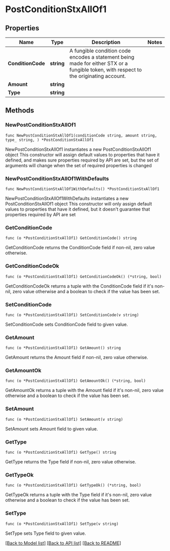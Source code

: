 # PostConditionStxAllOf1

## Properties

Name | Type | Description | Notes
------------ | ------------- | ------------- | -------------
**ConditionCode** | **string** | A fungible condition code encodes a statement being made for either STX or a fungible token, with respect to the originating account. | 
**Amount** | **string** |  | 
**Type** | **string** |  | 

## Methods

### NewPostConditionStxAllOf1

`func NewPostConditionStxAllOf1(conditionCode string, amount string, type_ string, ) *PostConditionStxAllOf1`

NewPostConditionStxAllOf1 instantiates a new PostConditionStxAllOf1 object
This constructor will assign default values to properties that have it defined,
and makes sure properties required by API are set, but the set of arguments
will change when the set of required properties is changed

### NewPostConditionStxAllOf1WithDefaults

`func NewPostConditionStxAllOf1WithDefaults() *PostConditionStxAllOf1`

NewPostConditionStxAllOf1WithDefaults instantiates a new PostConditionStxAllOf1 object
This constructor will only assign default values to properties that have it defined,
but it doesn't guarantee that properties required by API are set

### GetConditionCode

`func (o *PostConditionStxAllOf1) GetConditionCode() string`

GetConditionCode returns the ConditionCode field if non-nil, zero value otherwise.

### GetConditionCodeOk

`func (o *PostConditionStxAllOf1) GetConditionCodeOk() (*string, bool)`

GetConditionCodeOk returns a tuple with the ConditionCode field if it's non-nil, zero value otherwise
and a boolean to check if the value has been set.

### SetConditionCode

`func (o *PostConditionStxAllOf1) SetConditionCode(v string)`

SetConditionCode sets ConditionCode field to given value.


### GetAmount

`func (o *PostConditionStxAllOf1) GetAmount() string`

GetAmount returns the Amount field if non-nil, zero value otherwise.

### GetAmountOk

`func (o *PostConditionStxAllOf1) GetAmountOk() (*string, bool)`

GetAmountOk returns a tuple with the Amount field if it's non-nil, zero value otherwise
and a boolean to check if the value has been set.

### SetAmount

`func (o *PostConditionStxAllOf1) SetAmount(v string)`

SetAmount sets Amount field to given value.


### GetType

`func (o *PostConditionStxAllOf1) GetType() string`

GetType returns the Type field if non-nil, zero value otherwise.

### GetTypeOk

`func (o *PostConditionStxAllOf1) GetTypeOk() (*string, bool)`

GetTypeOk returns a tuple with the Type field if it's non-nil, zero value otherwise
and a boolean to check if the value has been set.

### SetType

`func (o *PostConditionStxAllOf1) SetType(v string)`

SetType sets Type field to given value.



[[Back to Model list]](../README.md#documentation-for-models) [[Back to API list]](../README.md#documentation-for-api-endpoints) [[Back to README]](../README.md)


